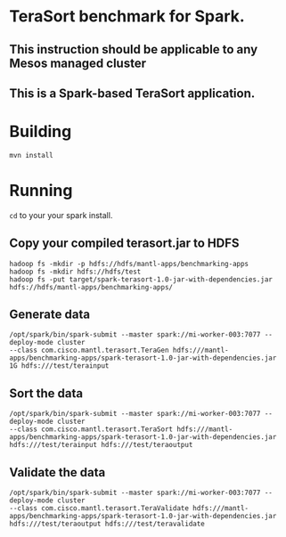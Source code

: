 # TeraSort benchmark for Spark.
## This instruction should be applicable to any Mesos managed cluster

## This is a Spark-based TeraSort application.

# Building

`mvn install`

# Running

`cd` to your your spark install.

## Copy your compiled terasort.jar to HDFS

	hadoop fs -mkdir -p hdfs://hdfs/mantl-apps/benchmarking-apps
	hadoop fs -mkdir hdfs://hdfs/test
	hadoop fs -put target/spark-terasort-1.0-jar-with-dependencies.jar hdfs://hdfs/mantl-apps/benchmarking-apps/

## Generate data

    /opt/spark/bin/spark-submit --master spark://mi-worker-003:7077 --deploy-mode cluster
	--class com.cisco.mantl.terasort.TeraGen hdfs:///mantl-apps/benchmarking-apps/spark-terasort-1.0-jar-with-dependencies.jar
	1G hdfs:///test/terainput

## Sort the data

	/opt/spark/bin/spark-submit --master spark://mi-worker-003:7077 --deploy-mode cluster
	--class com.cisco.mantl.terasort.TeraSort hdfs:///mantl-apps/benchmarking-apps/spark-terasort-1.0-jar-with-dependencies.jar
	hdfs:///test/terainput hdfs:///test/teraoutput

## Validate the data

	/opt/spark/bin/spark-submit --master spark://mi-worker-003:7077 --deploy-mode cluster
	--class com.cisco.mantl.terasort.TeraValidate hdfs:///mantl-apps/benchmarking-apps/spark-terasort-1.0-jar-with-dependencies.jar
	hdfs:///test/teraoutput hdfs:///test/teravalidate